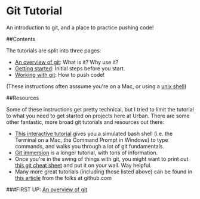 # Git Tutorial

An introduction to git, and a place to practice pushing code!

##Contents

The tutorials are split into three pages:
- [An overview of git](overview.md): What is it? Why use it?
- [Getting started](setup.md): Initial steps before you start.
- [Working with git](working.md): How to push code!

(These instructions often asssume you're on a Mac, or using a [unix shell](http://en.wikipedia.org/wiki/Unix_shell))

##Resources

Some of these instructions get pretty technical, but I tried to limit the tutorial to what you need to get started on projects here at Urban. There are some other fantastic, more broad git tutorials and resources out there:
- [This interactive tutorial](https://try.github.io/levels/1/challenges/1) gives you a simulated bash shell (i.e. the Terminal on a Mac, the Command Prompt in Windows) to type commands, and walks you through a lot of git fundamentals.
- [Git immersion](http://gitimmersion.com/) is a longer tutorial, with tons of information.
- Once you're in the swing of things with git, you might want to print out [this git cheat sheet](https://training.github.com/kit/downloads/github-git-cheat-sheet.pdf) and put it on your wall. Way helpful.
- Many more great tutorials (including those listed above) can be found in [this article](https://help.github.com/articles/good-resources-for-learning-git-and-github/) from the folks at github.com

###FIRST UP: [An overview of git](overview.md)